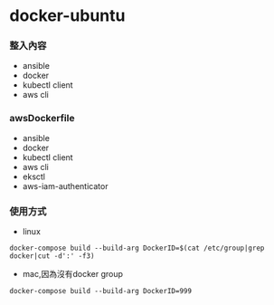 # docker-ubuntu
### 整入內容
- ansible
- docker
- kubectl client
- aws cli



### awsDockerfile
- ansible
- docker
- kubectl client
- aws cli
- eksctl
- aws-iam-authenticator


### 使用方式
- linux
```
docker-compose build --build-arg DockerID=$(cat /etc/group|grep docker|cut -d':' -f3)
```
- mac,因為沒有docker group
```
docker-compose build --build-arg DockerID=999
```
